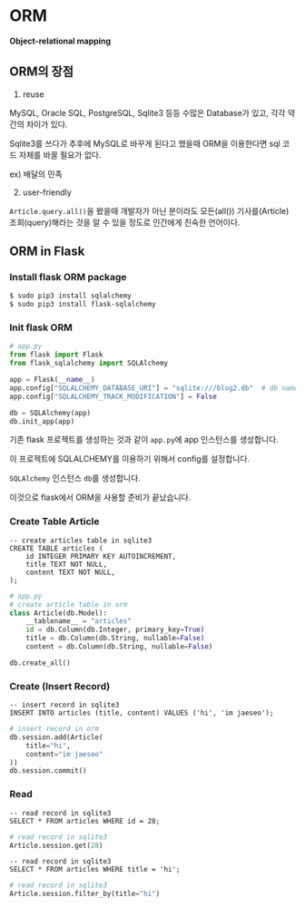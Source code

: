 # ORM

**Object-relational mapping**



## ORM의 장점

1. reuse

MySQL, Oracle SQL, PostgreSQL, Sqlite3 등등 수많은 Database가 있고, 각각 약간의 차이가 있다.

Sqlite3를 쓰다가 추후에 MySQL로 바꾸게 된다고 했을때 ORM을 이용한다면 sql 코드 자체를 바꿀 필요가 없다.

ex) 배달의 민족

2. user-friendly

`Article.query.all()`을 봤을때 개발자가 아닌 분이라도 모든(all()) 기사를(Article) 조회(query)해라는 것을 알 수 있을 정도로 인간에게 친숙한 언어이다.



## ORM in Flask

### Install flask ORM package

```bash
$ sudo pip3 install sqlalchemy
$ sudo pip3 install flask-sqlalchemy
```



### Init flask ORM

```python
# app.py
from flask import Flask
from flask_sqlalchemy import SQLAlchemy

app = Flask(__name__)
app.config["SQLALCHEMY_DATABASE_URI"] = "sqlite:///blog2.db"  # db name
app.config["SQLALCHEMY_TRACK_MODIFICATION"] = False

db = SQLAlchemy(app)
db.init_app(app)
```

기존 flask 프로젝트를 생성하는 것과 같이 `app.py`에 app 인스턴스를 생성합니다.

이 프로젝트에 SQLALCHEMY를 이용하기 위해서 config를 설정합니다.

`SQLAlchemy` 인스턴스 `db`를 생성합니다.

이것으로 flask에서 ORM을 사용할 준비가 끝났습니다.



### Create Table Article

```sqlite
-- create articles table in sqlite3
CREATE TABLE articles (
    id INTEGER PRIMARY KEY AUTOINCREMENT,
    title TEXT NOT NULL,
    content TEXT NOT NULL,
);
```

```python
# app.py
# create article table in orm
class Article(db.Model):
    __tablename__ = "articles"
    id = db.Column(db.Integer, primary_key=True)
    title = db.Column(db.String, nullable=False)
    content = db.Column(db.String, nullable=False)

db.create_all()
```



### Create (Insert Record)

```sqlite
-- insert record in sqlite3
INSERT INTO articles (title, content) VALUES ('hi', 'im jaeseo');
```

```python
# insert record in orm
db.session.add(Article(
    title="hi",
    content="im jaeseo"
))
db.session.commit()
```



### Read

```sqlite
-- read record in sqlite3
SELECT * FROM articles WHERE id = 28;
```

```python
# read record in sqlite3
Article.session.get(28)
```



```sqlite
-- read record in sqlite3
SELECT * FROM articles WHERE title = 'hi';
```

```python
# read record in sqlite3
Article.session.filter_by(title="hi")
```

